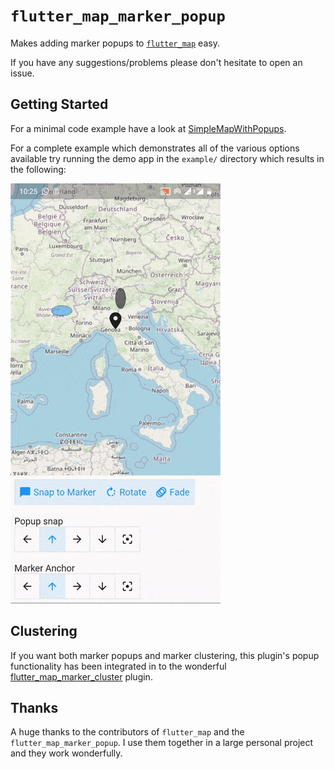 # `flutter_map_marker_popup`

Makes adding marker popups to [`flutter_map`](https://github.com/fleaflet/flutter_map) easy.

If you have any suggestions/problems please don't hesitate to open an issue.

## Getting Started

For a minimal code example have a look at [SimpleMapWithPopups](https://github.com/rorystephenson/flutter_map_marker_popup/blob/master/example/lib/simple_map_with_popups.dart).

For a complete example which demonstrates all of the various options available try running the demo app in the `example/` directory which results in the following:

![Example](https://github.com/rorystephenson/project_gifs/blob/master/flutter_map_marker_popup/demo.gif)

## Clustering

If you want both marker popups and marker clustering, this plugin's popup functionality has been integrated in to the wonderful [flutter_map_marker_cluster](https://github.com/lpongetti/flutter_map_marker_cluster) plugin.

## Thanks

A huge thanks to the contributors of `flutter_map` and the `flutter_map_marker_popup`. I use them together in a large personal project and they work wonderfully.
